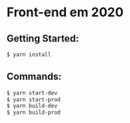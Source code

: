 # Front-end em 2020

## Getting Started:

```sh
$ yarn install
```

## Commands:

```sh
$ yarn start-dev
$ yarn start-prod
$ yarn build-dev
$ yarn build-prod
```
